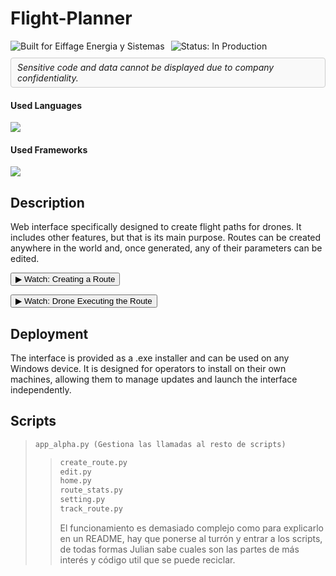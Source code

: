 # Flight-Planner

<div style="display: flex; align-items: center; gap: 10px; flex-wrap: wrap;">
  <!-- Built for badge -->
  <img src="https://img.shields.io/badge/Built%20for-Eiffage%20Energia%20y%20Sistemas-blue" alt="Built for Eiffage Energia y Sistemas" />
  <img src="https://img.shields.io/badge/Status-In%20Production-green" alt="Status: In Production" />
  
  <!-- Confidentiality notice in a box -->
  <div style="border: 1px solid #ccc; padding: 6px 10px; border-radius: 4px; background-color: #f9f9f9;">
    <em>Sensitive code and data cannot be displayed due to company confidentiality.</em>
  </div>
</div>

<h4>Used Languages</h4>
<span> 
  <img src="https://img.shields.io/badge/python-3670A0?style=for-the-badge&logo=python&logoColor=ffdd54" />
</span>

<h4>Used Frameworks</h4>
<span>
  <img src="https://img.shields.io/badge/Streamlit-FF4B4B?style=for-the-badge&logo=Streamlit&logoColor=white" />
</span>


## Description
Web interface specifically designed to create flight paths for drones. It includes other features, but that is its main purpose. Routes can be created anywhere in the world and, once generated, any of their parameters can be edited.

<p>
  <a href="https://youtu.be/G8P9BBVwuUQ" target="_blank">
    <button>▶ Watch: Creating a Route</button>
  </a>
</p>

<p>
  <a href="https://youtube.com/shorts/7t4SvFF7Y6o?feature=share" target="_blank">
    <button>▶ Watch: Drone Executing the Route</button>
  </a>
</p>

## Deployment
The interface is provided as a .exe installer and can be used on any Windows device. It is designed for operators to install on their own machines, allowing them to manage updates and launch the interface independently.


## Scripts
> 
> ```python
> app_alpha.py (Gestiona las llamadas al resto de scripts)
> ```
> >```python
> > create_route.py
> >edit.py
> >home.py
> >route_stats.py
> >setting.py
> >track_route.py
> >```
> >
> > El funcionamiento es demasiado complejo como para explicarlo en un README, hay que ponerse al turrón y entrar a los scripts, de todas formas Julian sabe cuales son las partes de más interés y código util que se puede reciclar.
> >



